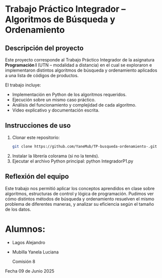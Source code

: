 # Trabajo Práctico Integrador – Algoritmos de Búsqueda y Ordenamiento

## Descripción del proyecto

Este proyecto corresponde al Trabajo Práctico Integrador de la asignatura **Programación I** (UTN – modalidad a distancia) en el cual se exploraron e implementaron distintos algoritmos de búsqueda y ordenamiento aplicados a una lista de códigos de productos.

El trabajo incluye:

- Implementación en Python de los algoritmos requeridos.
- Ejecución sobre un mismo caso práctico.
- Análisis del funcionamiento y complejidad de cada algoritmo.
- Video explicativo y documentación escrita.

## Instrucciones de uso

1. Clonar este repositorio:
   ```bash
   git clone https://github.com/YaneMub/TP-busqueda-ordenamiento-.git
2. Instalar la librería colorama (si no la tenés).
3. Ejecutar el archivo Python principal:
   python IntegradorP1.py

## Reflexión del equipo

Este trabajo nos permitió aplicar los conceptos aprendidos en clase sobre algoritmos, estructuras de control y lógica de programación.
Pudimos ver cómo distintos métodos de búsqueda y ordenamiento resuelven el mismo problema de diferentes maneras, y analizar su eficiencia según el tamaño de los datos.

# Alumnos: 
- Lagos Alejandro
- Mubilla Yanela Luciana

  Comisión 8

Fecha 09 de Junio 2025



